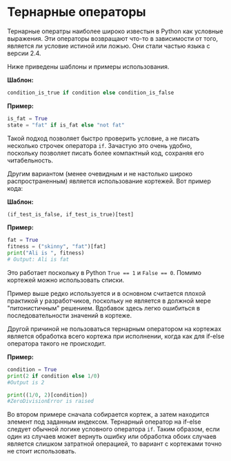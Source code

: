 # Тернарные операторы

Тернарные оператры наиболее широко известын в Python как условные выражения.
Эти операторы возвращают что-то в зависимости от того, является ли условие
истиной или ложью. Они стали частью языка с версии 2.4.

Ниже приведены шаблоны и примеры использования.

**Шаблон:**

```python
condition_is_true if condition else condition_is_false
```

**Пример:**

```python
is_fat = True
state = "fat" if is_fat else "not fat"
```

Такой подход позволяет быстро проверить условие, а не писать несколько строчек
оператора `if`. Зачастую это очень удобно, поскольку позволяет писать более
компактный код, сохраняя его читабельность.

Другим вариантом (менее очевидным и не настолько широко распространенным)
является использование кортежей. Вот пример кода:

**Шаблон:**

```python
(if_test_is_false, if_test_is_true)[test]
```

**Пример:**

```python
fat = True
fitness = ("skinny", "fat")[fat]
print("Ali is ", fitness)
# Output: Ali is fat
```

Это работает поскольку в Python `True == 1` и `False == 0`. Помимо кортежей
можно использовать списки.

Пример выше редко используется и в основном считается плохой практикой у
разработчиков, поскольку не является в должной мере "питонистичным" решением.
Вдобавок здесь легко ошибиться в последовательности значений в кортеже.

Другой причиной не пользоваться тернарным оператором на кортежах является
обработка всего кортежа при исполнении, когда как для if-else оператора
такого не происходит.

**Пример:**

```python
condition = True
print(2 if condition else 1/0)
#Output is 2

print((1/0, 2)[condition])
#ZeroDivisionError is raised
```

Во втором примере сначала собирается кортеж, а затем находится элемент под
заданным индексом. Тернарный оператор на if-else следует обычной логике
условного оператора `if`. Таким образом, если один из случаев может вернуть
ошибку или обработка обоих случаев является слишком затратной операцией, то
вариант с кортежами точно не стоит использовать.
